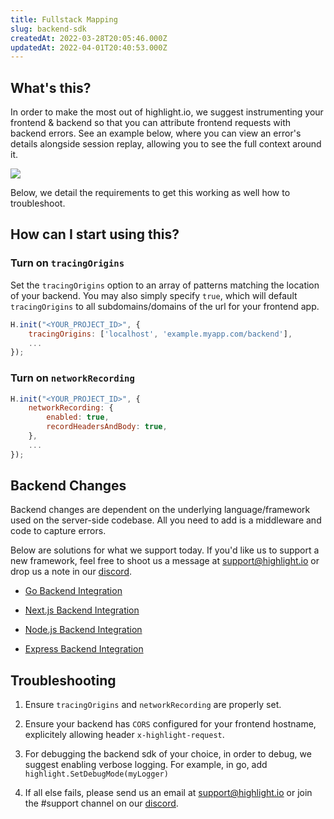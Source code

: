 ```yaml
---
title: Fullstack Mapping
slug: backend-sdk
createdAt: 2022-03-28T20:05:46.000Z
updatedAt: 2022-04-01T20:40:53.000Z
---
```


## What's this?

In order to make the most out of highlight.io, we suggest instrumenting your frontend & backend so that you can attribute frontend requests with backend errors. See an example below, where you can view an error's details alongside session replay, allowing you to see the full context around it.

![](/images/fullstack-mapping.png)

Below, we detail the requirements to get this working as well how to troubleshoot.

## How can I start using this?

### Turn on `tracingOrigins`

Set the `tracingOrigins` option to an array of patterns matching the location of your backend. You may also simply specify `true`, which will default `tracingOrigins` to all subdomains/domains of the url for your frontend app.

```javascript
H.init("<YOUR_PROJECT_ID>", {
	tracingOrigins: ['localhost', 'example.myapp.com/backend'],
    ...
});
```

### Turn on `networkRecording`

```javascript
H.init("<YOUR_PROJECT_ID>", {
	networkRecording: {
		enabled: true,
		recordHeadersAndBody: true,
	},
	...
});
```

## Backend Changes

Backend changes are dependent on the underlying language/framework used on the server-side codebase. All you need to add is a middleware and code to capture errors.

Below are solutions for what we support today. If you'd like us to support a new framework, feel free to shoot us a message at [support@highlight.io](mailto:support@highlight.io) or drop us a note in our [discord](https://discord.gg/yxaXEAqgwN).

- [Go Backend Integration](backend-sdk/go.md)

- [Next.js Backend Integration](backend-sdk/nodejs.md)

- [Node.js Backend Integration](backend-sdk/nodejs.md)

- [Express Backend Integration](backend-sdk/express.md)

## Troubleshooting

1.  Ensure `tracingOrigins` and `networkRecording` are properly set.

2.  Ensure your backend has `CORS` configured for your frontend hostname, explicitely allowing header `x-highlight-request`.

3.  For debugging the backend sdk of your choice, in order to debug, we suggest enabling verbose logging. For example, in go, add `highlight.SetDebugMode(myLogger)`

4.  If all else fails, please send us an email at support@highlight.io or join the #support channel on our [discord](https://discord.gg/yxaXEAqgwN).
